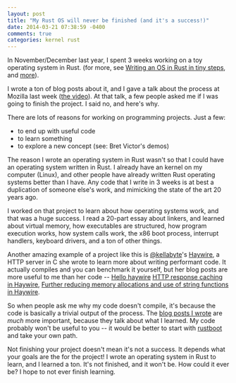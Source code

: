 ```yaml
---
layout: post
title: "My Rust OS will never be finished (and it's a success!)"
date: 2014-03-21 07:38:59 -0400
comments: true
categories: kernel rust
---
```


In November/December last year, I spent 3 weeks working on a toy
operating system in Rust. (for more, see
[Writing an OS in Rust in tiny steps](http://jvns.ca/blog/2014/03/12/the-rust-os-story/),
and [more](http://jvns.ca/blog/categories/kernel/)).

I wrote a ton of blog posts about it, and I gave a talk about the
process at Mozilla last week
([the video](https://air.mozilla.org/rust-meetup-march-2014/)). At
that talk, a few people asked me if I was going to finish the project.
I said no, and here's why.

There are lots of reasons for working on programming projects. Just a
few:

- to end up with useful code
- to learn something
- to explore a new concept (see: Bret Victor's demos)

The reason I wrote an operating system in Rust wasn't so that I could
have an operating system written in Rust. I already have an kernel on
my computer (Linux), and other people have already written Rust
operating systems better than I have. Any code that I write in 3 weeks
is at best a duplication of someone else's work, and mimicking
the state of the art 20 years ago.

I worked on that project to learn about how operating systems work,
and that was a huge success. I read a 20-part essay about linkers, and
learned about virtual memory, how executables are structured, how
program execution works, how system calls work, the x86 boot process,
interrupt handlers, keyboard drivers, and a ton of other things.

Another amazing example of a project like this is
[@kellabyte](http://twitter.com/kellabyte)'s
[Haywire](https://github.com/kellabyte/Haywire), a HTTP server in C
she wrote to learn more about writing performant code. It actually
compiles and you can benchmark it yourself, but her blog posts are
more useful to me than her code --
[Hello haywire](http://kellabyte.com/2013/08/16/hello-haywire/)
[HTTP response caching in Haywire](http://kellabyte.com/2013/08/20/http-response-caching-in-haywire/),
[Further reducing memory allocations and use of string functions in Haywire](http://kellabyte.com/2013/08/22/further-reducing-memory-allocations-and-use-of-string-functions-in-haywire/).

So when people ask me why my code doesn't compile, it's because the
code is basically a trivial output of the process. The
[blog posts I wrote](http://jvns.ca/blog/categories/kernel/) are
*much* more important, because they talk about what I learned. My code
probably won't be useful to you -- it would be better to start with
[rustboot](https://github.com/charliesome/rustboot) and take your own
path.

Not finishing your project doesn't mean it's not a success. It depends
what your goals are the for the project! I wrote an operating system
in Rust to learn, and I learned a ton. It's not finished, and it won't
be. How could it ever be? I hope to not ever finish learning.
